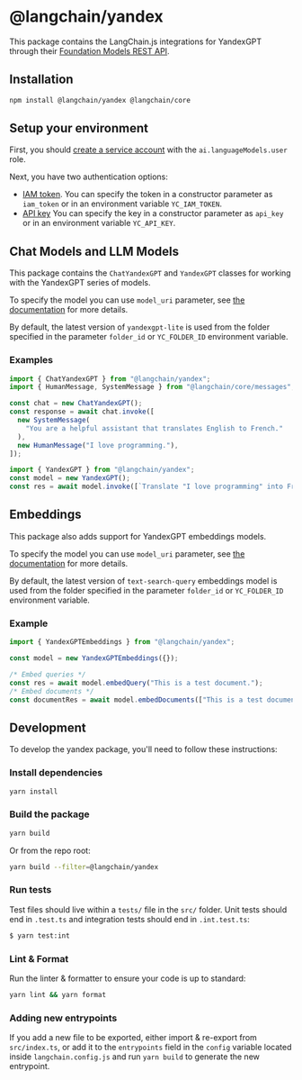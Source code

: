 # @langchain/yandex

This package contains the LangChain.js integrations for YandexGPT through their [Foundation Models REST API](https://cloud.yandex.ru/en/docs/yandexgpt/api-ref/v1/).

## Installation

```bash npm2yarn
npm install @langchain/yandex @langchain/core
```

## Setup your environment

First, you should [create a service account](https://cloud.yandex.com/en/docs/iam/operations/sa/create) with the `ai.languageModels.user` role.

Next, you have two authentication options:

- [IAM token](https://cloud.yandex.com/en/docs/iam/operations/iam-token/create-for-sa).
  You can specify the token in a constructor parameter as `iam_token` or in an environment variable `YC_IAM_TOKEN`.
- [API key](https://cloud.yandex.com/en/docs/iam/operations/api-key/create)
  You can specify the key in a constructor parameter as `api_key` or in an environment variable `YC_API_KEY`.

## Chat Models and LLM Models

This package contains the `ChatYandexGPT` and `YandexGPT` classes for working with the YandexGPT series of models.

To specify the model you can use `model_uri` parameter, see [the documentation](https://cloud.yandex.com/en/docs/yandexgpt/concepts/models#yandexgpt-generation) for more details.

By default, the latest version of `yandexgpt-lite` is used from the folder specified in the parameter `folder_id` or `YC_FOLDER_ID` environment variable.

### Examples

```typescript
import { ChatYandexGPT } from "@langchain/yandex";
import { HumanMessage, SystemMessage } from "@langchain/core/messages";

const chat = new ChatYandexGPT();
const response = await chat.invoke([
  new SystemMessage(
    "You are a helpful assistant that translates English to French."
  ),
  new HumanMessage("I love programming."),
]);
```

```typescript
import { YandexGPT } from "@langchain/yandex";
const model = new YandexGPT();
const res = await model.invoke([`Translate "I love programming" into French.`]);
```

## Embeddings

This package also adds support for YandexGPT embeddings models.

To specify the model you can use `model_uri` parameter, see [the documentation](https://cloud.yandex.com/en/docs/yandexgpt/concepts/models#yandexgpt-embeddings) for more details.

By default, the latest version of `text-search-query` embeddings model is used from the folder specified in the parameter `folder_id` or `YC_FOLDER_ID` environment variable.

### Example

```typescript
import { YandexGPTEmbeddings } from "@langchain/yandex";

const model = new YandexGPTEmbeddings({});

/* Embed queries */
const res = await model.embedQuery("This is a test document.");
/* Embed documents */
const documentRes = await model.embedDocuments(["This is a test document."]);
```

## Development

To develop the yandex package, you'll need to follow these instructions:

### Install dependencies

```bash
yarn install
```

### Build the package

```bash
yarn build
```

Or from the repo root:

```bash
yarn build --filter=@langchain/yandex
```

### Run tests

Test files should live within a `tests/` file in the `src/` folder. Unit tests should end in `.test.ts` and integration tests should
end in `.int.test.ts`:

```bash
$ yarn test:int
```

### Lint & Format

Run the linter & formatter to ensure your code is up to standard:

```bash
yarn lint && yarn format
```

### Adding new entrypoints

If you add a new file to be exported, either import & re-export from `src/index.ts`, or add it to the `entrypoints` field in the `config` variable located inside `langchain.config.js` and run `yarn build` to generate the new entrypoint.
